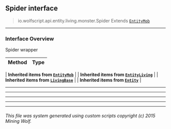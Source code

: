 ## Spider __interface__

>io.wolfscript.api.entity.living.monster.Spider
>Extends [`EntityMob`](EntityMob.md)

---

### Interface Overview

Spider wrapper

Method | Type   
--- | :--- 
 |
__Inherited items from [`EntityMob`](EntityMob.md)__ |
 |
__Inherited items from [`EntityLiving`](..\EntityLiving.md)__ |
 |
__Inherited items from [`LivingBase`](..\LivingBase.md)__ |
 |
__Inherited items from [`Entity`](..\..\Entity.md)__ |











---



---


---


---


---


###### This file was system generated using custom scripts copyright (c) 2015 Mining Wolf.
	


